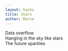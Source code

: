 ```yaml
---
layout: haiku
title: Stars
author: Marco
---
```


Data overflow<br>
Hanging in the sky like stars<br>
The future sparkles<br>
